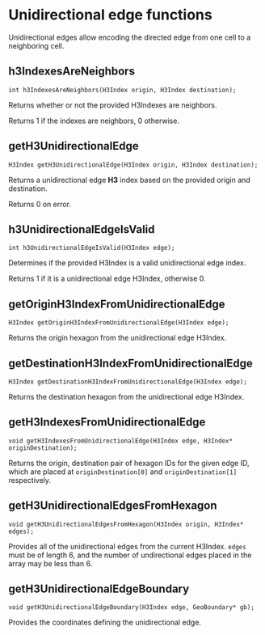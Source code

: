 # Unidirectional edge functions

Unidirectional edges allow encoding the directed edge from one cell to a neighboring cell.

## h3IndexesAreNeighbors

```
int h3IndexesAreNeighbors(H3Index origin, H3Index destination);
```

Returns whether or not the provided H3Indexes are neighbors.

Returns 1 if the indexes are neighbors, 0 otherwise.

## getH3UnidirectionalEdge

```
H3Index getH3UnidirectionalEdge(H3Index origin, H3Index destination);
```

Returns a unidirectional edge **H3** index based on the provided origin and
destination.

Returns 0 on error.

## h3UnidirectionalEdgeIsValid

```
int h3UnidirectionalEdgeIsValid(H3Index edge);
```

Determines if the provided H3Index is a valid unidirectional edge index.

Returns 1 if it is a unidirectional edge H3Index, otherwise 0.

## getOriginH3IndexFromUnidirectionalEdge

```
H3Index getOriginH3IndexFromUnidirectionalEdge(H3Index edge);
```

Returns the origin hexagon from the unidirectional edge H3Index.

## getDestinationH3IndexFromUnidirectionalEdge

```
H3Index getDestinationH3IndexFromUnidirectionalEdge(H3Index edge);
```

Returns the destination hexagon from the unidirectional edge H3Index.

## getH3IndexesFromUnidirectionalEdge

```
void getH3IndexesFromUnidirectionalEdge(H3Index edge, H3Index* originDestination);
```

Returns the origin, destination pair of hexagon IDs for the given edge ID, which are placed at `originDestination[0]` and
`originDestination[1]` respectively.

## getH3UnidirectionalEdgesFromHexagon

```
void getH3UnidirectionalEdgesFromHexagon(H3Index origin, H3Index* edges);
```

Provides all of the unidirectional edges from the current H3Index. `edges` must be of length 6,
and the number of undirectional edges placed in the array may be less than 6.

## getH3UnidirectionalEdgeBoundary

```
void getH3UnidirectionalEdgeBoundary(H3Index edge, GeoBoundary* gb);
```

Provides the coordinates defining the unidirectional edge.
